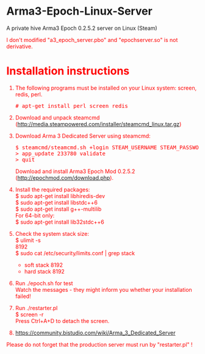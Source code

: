 # Arma3-Epoch-Linux-Server
A private hive Arma3 Epoch 0.2.5.2 server on Linux (Steam)

<font color=red>
I don't modified "a3_epoch_server.pbo" and "epochserver.so" is not derivative.
</p>

# Installation instructions

1. The following programs must be installed on your Linux system: screen, redis, perl.
   <pre># apt-get install perl screen redis</pre>

2. Download and unpack steamcmd (http://media.steampowered.com/installer/steamcmd_linux.tar.gz)

3. Download Arma 3 Dedicated Server using steamcmd:
   <pre>
   $ steamcmd/steamcmd.sh +login STEAM_USERNAME STEAM_PASSWORD +force_install_dir /home/user/epoch
   > app_update 233780 validate
   > quit
   </pre>
   Download and install Arma3 Epoch Mod 0.2.5.2 (http://epochmod.com/download.php).

4. Install the required packages:<br>
   $ sudo apt-get install libhiredis-dev<br>
   $ sudo apt-get install libstdc++6<br>
   $ sudo apt-get install g++-multilib<br>
   For 64-bit only:<br>
   $ sudo apt-get install lib32stdc++6

5. Check the system stack size:<br>
   $ ulimit -s<br>
   8192<br>
   $ sudo cat /etc/security/limits.conf | grep stack<br>
   *   soft  stack  8192<br>
   *   hard  stack  8192

6. Run ./epoch.sh for test<br>
   Watch the messages - they might inform you whether your installation failed!

7. Run ./restarter.pl<br>
   $ screen -r<br>
   Press Ctrl+A+D to detach the screen.

8. https://community.bistudio.com/wiki/Arma_3_Dedicated_Server

Please do not forget that the production server must run by "restarter.pl" !
